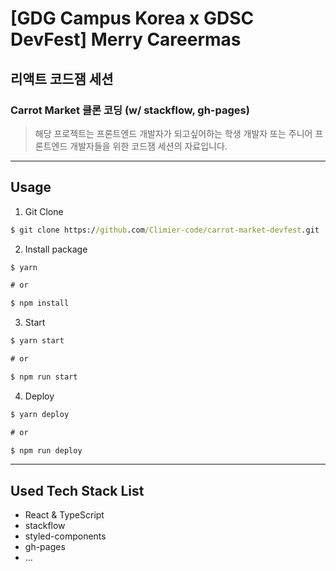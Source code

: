 # [GDG Campus Korea x GDSC DevFest] Merry Careermas

## 리액트 코드잼 세션

### Carrot Market 클론 코딩 (w/ stackflow, gh-pages)

> 해당 프로젝트는 프론트엔드 개발자가 되고싶어하는 학생 개발자 또는 주니어 프론트엔드 개발자들을 위한 코드잼 세션의 자료입니다.

---

## Usage

1. Git Clone

```cmd
$ git clone https://github.com/Climier-code/carrot-market-devfest.git
```

2. Install package

```cmd
$ yarn

# or

$ npm install
```

3. Start

```cmd
$ yarn start

# or

$ npm run start
```

4. Deploy

```cmd
$ yarn deploy

# or

$ npm run deploy
```

---

## Used Tech Stack List

- React & TypeScript
- stackflow
- styled-components
- gh-pages
- ...
